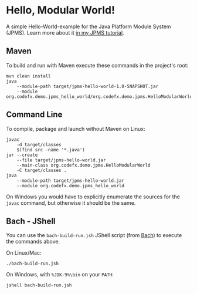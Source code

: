 # Hello, Modular World!

A simple Hello-World-example for the Java Platform Module System (JPMS).
Learn more about it [in my JPMS tutorial](https://blog.codefx.org/java/java-module-system-tutorial).

## Maven

To build and run with Maven execute these commands in the project's root:

```
mvn clean install
java
	--module-path target/jpms-hello-world-1.0-SNAPSHOT.jar
	--module org.codefx.demo.jpms_hello_world/org.codefx.demo.jpms.HelloModularWorld
```

## Command Line

To compile, package and launch without Maven on Linux:

```
javac
	-d target/classes
	$(find src -name '*.java')
jar --create
	--file target/jpms-hello-world.jar
	--main-class org.codefx.demo.jpms.HelloModularWorld
	-C target/classes .
java
	--module-path target/jpms-hello-world.jar
	--module org.codefx.demo.jpms_hello_world
```

On Windows you would have to explicitly enumerate the sources for the `javac` command, but otherwise it should be the same.

## Bach - JShell

You can use the `bach-build-run.jsh` JShell script (from [Bach](https://github.com/sormuras/bach)) to execute the commands above.

On Linux/Mac:

```
./bach-build-run.jsh
```

On Windows, with `%JDK-9%\bin` on your `PATH`:

```
jshell bach-build-run.jsh
```
